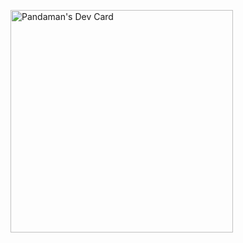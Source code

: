 <a href="https://app.daily.dev/pandaman0090"><img src="https://api.daily.dev/devcards/v2/DvhctG888mwP59VscbX0T.png?type=default&r=7ox" width="356" alt="Pandaman's Dev Card"/></a>
